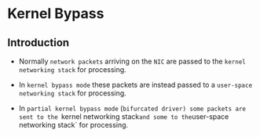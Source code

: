 # Kernel Bypass

## Introduction

* Normally `network packets` arriving on the `NIC` are passed to the `kernel networking stack` for processing.

* In `kernel bypass mode` these packets are instead passed to a `user-space networking stack` for processing.

* In `partial kernel bypass mode` (`bifurcated driver) some packets are sent to the `kernel networking stack` and some to the `user-space networking stack` for processing.